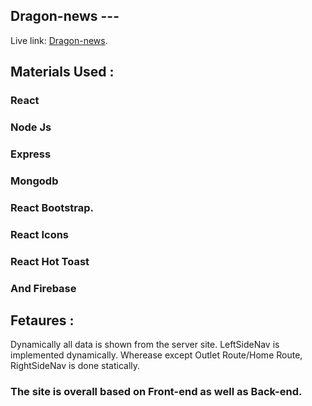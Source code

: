  

## Dragon-news --- 

Live link:  [Dragon-news]([https://jerin-parlour-749ae.firebaseapp.com/](https://dragon-news-paper-1829a.web.app/)).

## Materials Used : 

### React
### Node Js
### Express
### Mongodb
### React Bootstrap.
### React Icons
### React Hot Toast
### And Firebase

## Fetaures :

Dynamically all data is shown from the server site. LeftSideNav is implemented dynamically. Wherease except Outlet Route/Home Route, RightSideNav is done statically.

### The site is overall based on Front-end as well as Back-end.
